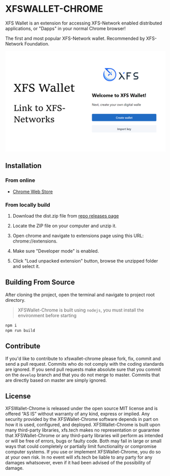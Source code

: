 # XFSWALLET-CHROME



XFS Wallet is an extension for accessing XFS-Network enabled distributed applications, or "Dapps" in your normal Chrome browser!

The first and most popular XFS-Network wallet. Recommended by XFS-Network Foundation.

<img src="./screenshot.png" width="600">

## Installation 

### From online

* [Chrome Web Store](https://chrome.google.com/webstore/detail/xfs-wallet/ndgniebdclhafddogjipaanimcjfffmi)

### From locally build

1. Download the dist.zip file from [repo releases page](https://github.com/xfs-network/xfswallet-chrome/releases)

2. Locate the ZIP file on your computer and unzip it.

3. Open chrome and navigate to extensions page using this URL: chrome://extensions.

4. Make sure "Developer mode" is enabled.

5. Click "Load unpacked extension" button, browse the unzipped folder and select it.

## Building From Source

After cloning the project, open the terminal and navigate to project root directory.

> XFSWallet-Chrome is built using `nodejs`, you must install the environment before starting 

```
npm i
npm run build
```

## Contribute

If you'd like to contribute to xfswallet-chrome please fork, fix, commit and
send a pull request. Commits who do not comply with the coding standards
are ignored. If you send pull requests make absolute sure that you
commit on the `develop` branch and that you do not merge to master.
Commits that are directly based on master are simply ignored.

## License

XFSWallet-Chrome is released under the open source MIT license and is offered “AS IS” without warranty of any kind, express or implied. Any security provided by the XFSWallet-Chrome software depends in part on how it is used, configured, and deployed. XFSWallet-Chrome is built upon many third-party libraries, xfs.tech makes no representation or guarantee that XFSWallet-Chrome or any third-party libraries will perform as intended or will be free of errors, bugs or faulty code. Both may fail in large or small ways that could completely or partially limit functionality or compromise computer systems. If you use or implement XFSWallet-Chrome, you do so at your own risk. In no event will xfs.tech be liable to any party for any damages whatsoever, even if it had been advised of the possibility of damage.